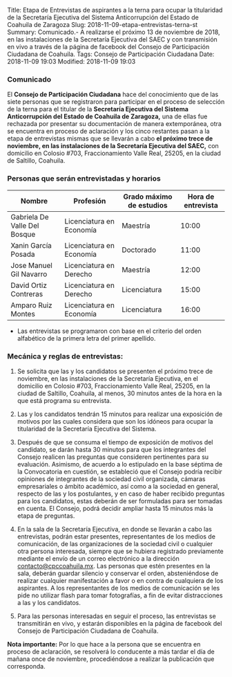 Title: Etapa de Entrevistas de aspirantes a la terna para ocupar la titularidad de la Secretaría Ejecutiva del Sistema Anticorrupción del Estado de Coahuila de Zaragoza
Slug: 2018-11-09-etapa-entrevistas-terna-st
Summary: Comunicado.- A realizarse el próximo 13 de noviembre de 2018, en las instalaciones de la Secretaría Ejecutiva del SAEC y con transmisión en vivo a través de la página de facebook del Consejo de Participación Ciudadana de Coahuila.
Tags: Consejo de Participación Ciudadana
Date: 2018-11-09 19:03
Modified: 2018-11-09 19:03


### Comunicado

El **Consejo de Participación Ciudadana** hace del conocimiento que de las siete personas que se registraron para participar en el proceso de selección de la terna para el titular de la **Secretaría Ejecutiva del Sistema Anticorrupción del Estado de Coahuila de Zaragoza,** una de ellas fue rechazada por presentar su documentación de manera extemporánea, otra se encuentra en proceso de aclaración y los cinco restantes pasan a la etapa de entrevistas mismas que se llevarán a cabo **el próximo trece de noviembre, en las instalaciones de la Secretaría Ejecutiva del SAEC,** con domicilio en Colosio #703, Fraccionamiento Valle Real, 25205, en la ciudad de Saltillo, Coahuila.

### Personas que serán entrevistadas y horarios

Nombre                       | Profesión                | Grado máximo de estudios | Hora de entrevista
-----------------------------|--------------------------|--------------------------|--------------------
Gabriela De Valle Del Bosque | Licenciatura en Economía | Maestría                 | 10:00
Xanin García Posada          | Licenciatura en Economía | Doctorado                | 11:00
Jose Manuel Gil Navarro      | Licenciatura en Derecho  | Maestría                 | 12:00
David Ortiz Contreras        | Licenciatura en Derecho  | Licenciatura             | 15:00
Amparo Ruiz Montes           | Licenciatura en Economía | Licenciatura             | 16:00

* Las entrevistas se programaron con base en el criterio del orden alfabético de la primera letra del primer apellido.

### Mecánica y reglas de entrevistas:

1. Se solicita que las y los candidatos se presenten el próximo trece de noviembre, en las instalaciones de la Secretaría Ejecutiva, en el domicilio en Colosio #703, Fraccionamiento Valle Real, 25205, en la ciudad de Saltillo, Coahuila, al menos, 30 minutos antes de la hora en la que está programa su entrevista.

2. Las y los candidatos tendrán 15 minutos para realizar una exposición de motivos por las cuales considera que son los idóneos para ocupar la titularidad de la Secretaría Ejecutiva del Sistema.

3. Después de que se consuma el tiempo de exposición de motivos del candidato, se darán hasta 30 minutos para que los integrantes del Consejo realicen las preguntas que consideren pertinentes para su evaluación. Asimismo, de acuerdo a lo estipulado en la base séptima de la Convocatoria en cuestión, se estableció que el Consejo podría recibir opiniones de integrantes de la sociedad civil organizada, cámaras empresariales o ámbito académico, así como a la sociedad en general, respecto de las y los postulantes, y en caso de haber recibido preguntas para los candidatos, estas deberán de ser formuladas para ser tomadas en cuenta. El Consejo, podrá decidir ampliar hasta 15 minutos más la etapa de preguntas.

4. En la sala de la Secretaría Ejecutiva, en donde se llevarán a cabo las entrevistas, podrán estar presentes, representantes de los medios de comunicación, de las organizaciones de la sociedad civil o cualquier otra persona interesada, siempre que se hubiera registrado previamente mediante el envío de un correo electrónico a la dirección contacto@cpccoahuila.mx. Las personas que estén presentes en la sala, deberán guardar silencio y conservar el orden, absteniéndose de realizar cualquier manifestación a favor o en contra de cualquiera de los aspirantes. A los representantes de los medios de comunicación se les pide no utilizar flash para tomar fotografías, a fin de evitar distracciones a las y los candidatos.

5. Para las personas interesadas en seguir el proceso, las entrevistas se transmitirán en vivo, y estarán disponibles en la página de facebook del Consejo de Participación Ciudadana de Coahuila.

**Nota importante:** Por lo que hace a la persona que se encuentra en proceso de aclaración, se resolverá lo conducente a más tardar el día de mañana once de noviembre, procediéndose a realizar la publicación que corresponda.
